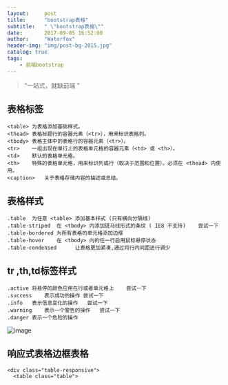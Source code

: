```yaml
---
layout:     post
title:      "bootstrap表格"
subtitle:   " \"bootstrap表格\""
date:       2017-09-05 16:52:00
author:     "Waterfox"
header-img: "img/post-bg-2015.jpg"
catalog: true
tags:
    - 前端bootstrap
---
```


> “一站式，就缺前端 ”


## 表格标签
```
<table>	为表格添加基础样式。
<thead>	表格标题行的容器元素（<tr>），用来标识表格列。
<tbody>	表格主体中的表格行的容器元素（<tr>）。
<tr>	一组出现在单行上的表格单元格的容器元素（<td> 或 <th>）。
<td>	默认的表格单元格。
<th>	特殊的表格单元格，用来标识列或行（取决于范围和位置）。必须在 <thead> 内使用。
<caption>	关于表格存储内容的描述或总结。
```

## 表格样式
```
.table	为任意 <table> 添加基本样式 (只有横向分隔线)	
.table-striped	在 <tbody> 内添加斑马线形式的条纹 ( IE8 不支持)	尝试一下
.table-bordered	为所有表格的单元格添加边框	
.table-hover	在 <tbody> 内的任一行启用鼠标悬停状态	
.table-condensed	  让表格更加紧凑,通过将行内间距进行调少
```

## tr ,th,td标签样式
```
.active	将悬停的颜色应用在行或者单元格上	尝试一下
.success	表示成功的操作	尝试一下
.info	表示信息变化的操作	尝试一下
.warning	表示一个警告的操作	尝试一下
.danger	表示一个危险的操作
```
![image](http://www.runoob.com/wp-content/uploads/2014/06/contextualtable_demo.jpg)

## 响应式表格边框表格

```
<div class="table-responsive">
  <table class="table">
```